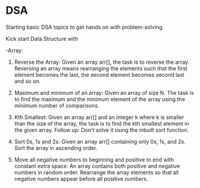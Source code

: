# DSA
Starting basic DSA topics to get hands on with problem-solving

Kick start Data Structure with

-Array:
1. Reverse the Array: Given an array arr[], the task is to reverse the array. Reversing an array means rearranging the elements such that the first element becomes the last, the second element becomes second last and so on.


2. Maximum and minimum of an array: Given an array of size N. The task is to find the maximum and the minimum element of the array using the minimum number of comparisons.

3. Kth Smallest: Given an array arr[] and an integer k where k is smaller than the size of the array, the task is to find the kth smallest element in the given array.
Follow up: Don't solve it using the inbuilt sort function.

4. Sort 0s, 1s and 2s: Given an array arr[] containing only 0s, 1s, and 2s. Sort the array in ascending order.

5. Move all negative numbers to beginning and positive to end with constant extra space: An array contains both positive and negative numbers in random order. Rearrange the array elements so that all negative numbers appear before all positive numbers.

